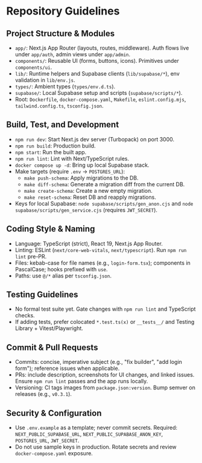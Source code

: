 # Repository Guidelines

## Project Structure & Modules
- `app/`: Next.js App Router (layouts, routes, middleware). Auth flows live under `app/auth`, admin views under `app/admin`.
- `components/`: Reusable UI (forms, buttons, icons). Primitives under `components/ui`.
- `lib/`: Runtime helpers and Supabase clients (`lib/supabase/*`), env validation in `lib/env.js`.
- `types/`: Ambient types (`types/env.d.ts`).
- `supabase/`: Local Supabase setup and scripts (`supabase/scripts/*`).
- Root: `Dockerfile`, `docker-compose.yaml`, `Makefile`, `eslint.config.mjs`, `tailwind.config.ts`, `tsconfig.json`.

## Build, Test, and Development
- `npm run dev`: Start Next.js dev server (Turbopack) on port 3000.
- `npm run build`: Production build.
- `npm start`: Run the built app.
- `npm run lint`: Lint with Next/TypeScript rules.
- `docker compose up -d`: Bring up local Supabase stack.
- Make targets (require `.env` → `POSTGRES_URL`):
  - `make push-schema`: Apply migrations to the DB.
  - `make diff-schema`: Generate a migration diff from the current DB.
  - `make create-schema`: Create a new empty migration.
  - `make reset-schema`: Reset DB and reapply migrations.
- Keys for local Supabase: `node supabase/scripts/gen_anon.cjs` and `node supabase/scripts/gen_service.cjs` (requires `JWT_SECRET`).

## Coding Style & Naming
- Language: TypeScript (strict), React 19, Next.js App Router.
- Linting: ESLint (`next/core-web-vitals`, `next/typescript`). Run `npm run lint` pre-PR.
- Files: kebab-case for file names (e.g., `login-form.tsx`); components in PascalCase; hooks prefixed with `use`.
- Paths: use `@/*` alias per `tsconfig.json`.

## Testing Guidelines
- No formal test suite yet. Gate changes with `npm run lint` and TypeScript checks.
- If adding tests, prefer colocated `*.test.ts(x)` or `__tests__/` and Testing Library + Vitest/Playwright.

## Commit & Pull Requests
- Commits: concise, imperative subject (e.g., "fix builder", "add login form"); reference issues when applicable.
- PRs: include description, screenshots for UI changes, and linked issues. Ensure `npm run lint` passes and the app runs locally.
- Versioning: CI tags images from `package.json:version`. Bump semver on releases (e.g., `v0.3.1`).

## Security & Configuration
- Use `.env.example` as a template; never commit secrets. Required: `NEXT_PUBLIC_SUPABASE_URL`, `NEXT_PUBLIC_SUPABASE_ANON_KEY`, `POSTGRES_URL`, `JWT_SECRET`.
- Do not use sample keys in production. Rotate secrets and review `docker-compose.yaml` exposure.

